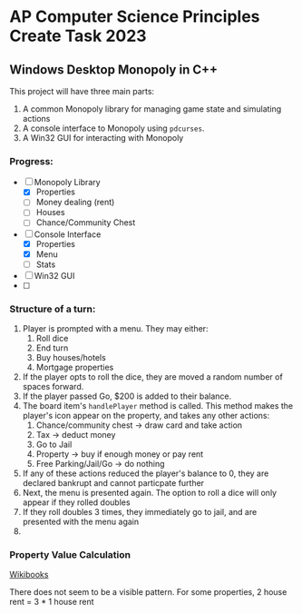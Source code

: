 # AP Computer Science Principles Create Task 2023

## Windows Desktop Monopoly in C++

This project will have three main parts:
1. A common Monopoly library for managing game state and simulating actions
2. A console interface to Monopoly using `pdcurses`.
3. A Win32 GUI for interacting with Monopoly

### Progress:
- [ ] Monopoly Library
  - [x] Properties
  - [ ] Money dealing (rent)
  - [ ] Houses
  - [ ] Chance/Community Chest
- [ ] Console Interface
  - [x] Properties
  - [x] Menu
  - [ ] Stats
- [ ] Win32 GUI
- [ ] 

### Structure of a turn:

1. Player is prompted with a menu. They may either:
    1. Roll dice
    1. End turn
    1. Buy houses/hotels
    1. Mortgage properties
1. If the player opts to roll the dice, they are moved a random number of spaces forward.
1. If the player passed Go, $200 is added to their balance.
1. The board item's `handlePlayer` method is called.
    This method makes the player's icon appear on the property, and takes any other actions:
    1. Chance/community chest -> draw card and take action
    1. Tax -> deduct money
    1. Go to Jail
    1. Property -> buy if enough money or pay rent
    1. Free Parking/Jail/Go -> do nothing
1. If any of these actions reduced the player's balance to 0, they are declared bankrupt and cannot particpate further
1. Next, the menu is presented again. The option to roll a dice will only appear if they rolled doubles
1. If they roll doubles 3 times, they immediately go to jail, and are presented with the menu again
1. 

### Property Value Calculation

[Wikibooks](https://en.wikibooks.org/wiki/Monopoly/Properties_reference)

There does not seem to be a visible pattern.
For some properties, 2 house rent = 3 * 1 house rent